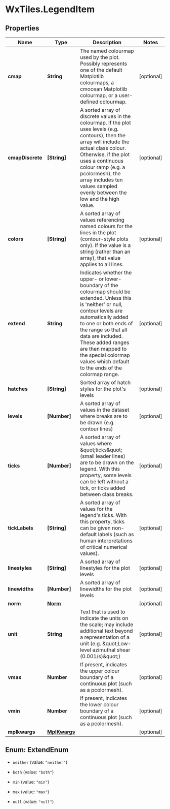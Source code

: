 # WxTiles.LegendItem

## Properties
Name | Type | Description | Notes
------------ | ------------- | ------------- | -------------
**cmap** | **String** | The named colourmap used by the plot. Possibly represents one of the default Matplotlib colourmaps, a cmocean Matplotlib colourmap, or a user-defined colourmap. | [optional] 
**cmapDiscrete** | **[String]** | A sorted array of discrete values in the colourmap. If the plot uses levels (e.g. contours), then the array will include the actual class colour. Otherwise, if the plot uses a continuous colour ramp (e.g. a pcolormesh), the array includes ten values sampled evenly between the low and the high value. | [optional] 
**colors** | **[String]** | A sorted array of values referencing named colours for the lines in the plot (contour-style plots only). If the value is a string (rather than an array), that value applies to all lines. | [optional] 
**extend** | **String** | Indicates whether the upper- or lower-boundary of the colourmap should be extended. Unless this is &#39;neither&#39; or null, contour levels are automatically added to one or both ends of the range so that all data are included. These added ranges are then mapped to the special colormap values which default to the ends of the colormap range. | [optional] 
**hatches** | **[String]** | Sorted array of hatch styles for the plot&#39;s levels | [optional] 
**levels** | **[Number]** | A sorted array of values in the dataset where breaks are to be drawn (e.g. contour lines) | [optional] 
**ticks** | **[Number]** | A sorted array of values where \&quot;ticks\&quot; (small leader lines) are to be drawn on the legend. With this property, some levels can be left without a tick, or ticks added between class breaks. | [optional] 
**tickLabels** | **[String]** | A sorted array of values for the legend&#39;s ticks. With this property, ticks can be given non-default labels (such as human interpretations of critical numerical values). | [optional] 
**linestyles** | **[String]** | A sorted array of linestyles for the plot levels | [optional] 
**linewidths** | **[Number]** | A sorted array of linewidths for the plot levels | [optional] 
**norm** | [**Norm**](Norm.md) |  | [optional] 
**unit** | **String** | Text that is used to indicate the units on the scale; may include additional text beyond a representation of a unit (e.g. \&quot;Low-level azimuthal shear (0.001/s)\&quot;) | [optional] 
**vmax** | **Number** | If present, indicates the upper colour boundary of a continuous plot (such as a pcolormesh). | [optional] 
**vmin** | **Number** | If present, indicates the lower colour boundary of a continuous plot (such as a pcolormesh). | [optional] 
**mplkwargs** | [**MplKwargs**](MplKwargs.md) |  | [optional] 


<a name="ExtendEnum"></a>
## Enum: ExtendEnum


* `neither` (value: `"neither"`)

* `both` (value: `"both"`)

* `min` (value: `"min"`)

* `max` (value: `"max"`)

* `null` (value: `"null"`)




